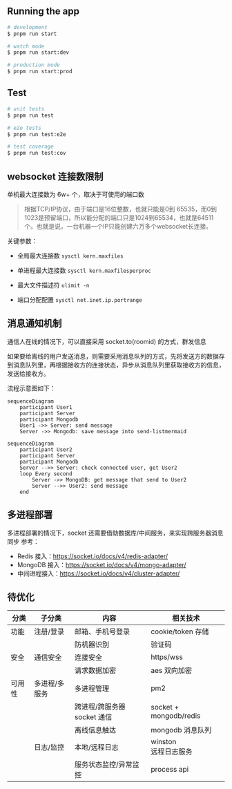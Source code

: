 ## Running the app

```bash
# development
$ pnpm run start

# watch mode
$ pnpm run start:dev

# production mode
$ pnpm run start:prod
```

## Test

```bash
# unit tests
$ pnpm run test

# e2e tests
$ pnpm run test:e2e

# test coverage
$ pnpm run test:cov
```

## websocket 连接数限制

单机最大连接数为 6w+ 个，取决于可使用的端口数

> 根据TCP/IP协议，由于端口是16位整数，也就只能是0到 65535，而0到1023是预留端口，所以能分配的端口只是1024到65534，也就是64511个。也就是说，一台机器一个IP只能创建六万多个websocket长连接。

关键参数：

- 全局最大连接数 `sysctl kern.maxfiles`

- 单进程最大连接数 `sysctl kern.maxfilesperproc`

- 最大文件描述符 `ulimit -n`

- 端口分配配置 `sysctl net.inet.ip.portrange`

## 消息通知机制

通信人在线的情况下，可以直接采用 socket.to(roomid) 的方式，群发信息

如果要给离线的用户发送消息，则需要采用消息队列的方式，先将发送方的数据存到消息队列里，再根据接收方的连接状态，异步从消息队列里获取接收方的信息，发送给接收方。

流程示意图如下：

```mermaid
sequenceDiagram
    participant User1
    participant Server
    participant Mongodb
    User1 ->> Server: send message
    Server ->> Mongodb: save message into send-listmermaid
```

```mermaid
sequenceDiagram
    participant User2
    participant Server
    participant Mongodb
    Server -->> Server: check connected user, get User2
    loop Every second
        Server ->> MongoDB: get message that send to User2
        Server -->> User2: send message
    end
```

## 多进程部署

多进程部署的情况下，socket 还需要借助数据库/中间服务，来实现跨服务器消息同步
参考：

- Redis 接入：https://socket.io/docs/v4/redis-adapter/
- MongoDB 接入：https://socket.io/docs/v4/mongo-adapter/
- 中间进程接入：https://socket.io/docs/v4/cluster-adapter/

## 待优化

| 分类  | 子分类     | 内容                 | 相关技术                    |
| --- | ------- | ------------------ | ----------------------- |
| 功能  | 注册/登录   | 邮箱、手机号登录           | cookie/token 存储         |
|     |         | 防机器识别              | 验证码                     |
| 安全  | 通信安全    | 连接安全               | https/wss               |
|     |         | 请求数据加密             | aes 双向加密                |
| 可用性 | 多进程/多服务 | 多进程管理              | pm2                     |
|     |         | 跨进程/跨服务器 socket 通信 | socket + mongodb/redis  |
|     |         | 离线信息触达             | mongodb 消息队列            |
|     | 日志/监控   | 本地/远程日志            | winston<br/>远程日志服务<br/> |
|     |         | 服务状态监控/异常监控        | process api             |
